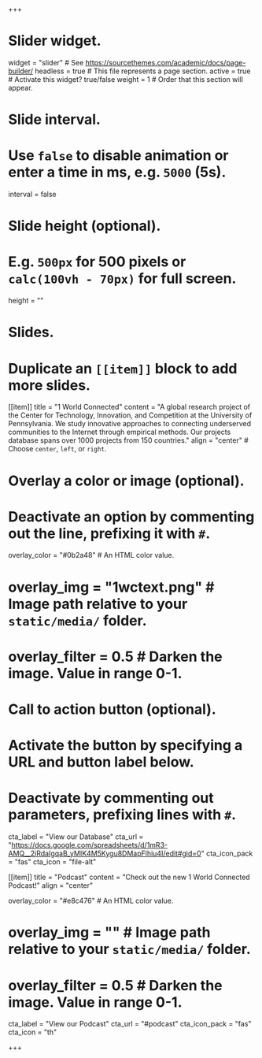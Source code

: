 +++
# Slider widget.
widget = "slider"  # See https://sourcethemes.com/academic/docs/page-builder/
headless = true  # This file represents a page section.
active = true  # Activate this widget? true/false
weight = 1  # Order that this section will appear.

# Slide interval.
# Use `false` to disable animation or enter a time in ms, e.g. `5000` (5s).
interval = false

# Slide height (optional).
# E.g. `500px` for 500 pixels or `calc(100vh - 70px)` for full screen.
height = ""

# Slides.
# Duplicate an `[[item]]` block to add more slides.
[[item]]
  title = "1 World Connected"
  content = "A global research project of the Center for Technology, Innovation, and Competition at the University of Pennsylvania. We study innovative approaches to connecting underserved communities to the Internet through empirical methods. Our projects database spans over 1000 projects from 150 countries."
  align = "center"  # Choose `center`, `left`, or `right`.

  # Overlay a color or image (optional).
  #   Deactivate an option by commenting out the line, prefixing it with `#`.
  overlay_color = "#0b2a48"  # An HTML color value.
  # overlay_img = "1wctext.png"  # Image path relative to your `static/media/` folder.
  # overlay_filter = 0.5  # Darken the image. Value in range 0-1.

  # Call to action button (optional).
  #   Activate the button by specifying a URL and button label below.
  #   Deactivate by commenting out parameters, prefixing lines with `#`.
  cta_label = "View our Database"
  cta_url = "https://docs.google.com/spreadsheets/d/1mR3-AMQ__2iRdaIgqaB_yMIK4M5Kygu8DMapFlhiu4I/edit#gid=0"
  cta_icon_pack = "fas"
  cta_icon = "file-alt"

[[item]]
  title = "Podcast"
  content = "Check out the new 1 World Connected Podcast!"
  align = "center"

  overlay_color = "#e8c476"  # An HTML color value.
  # overlay_img = ""  # Image path relative to your `static/media/` folder.
  # overlay_filter = 0.5  # Darken the image. Value in range 0-1.
  
  cta_label = "View our Podcast"
  cta_url = "#podcast"
  cta_icon_pack = "fas"
  cta_icon = "th"


+++
